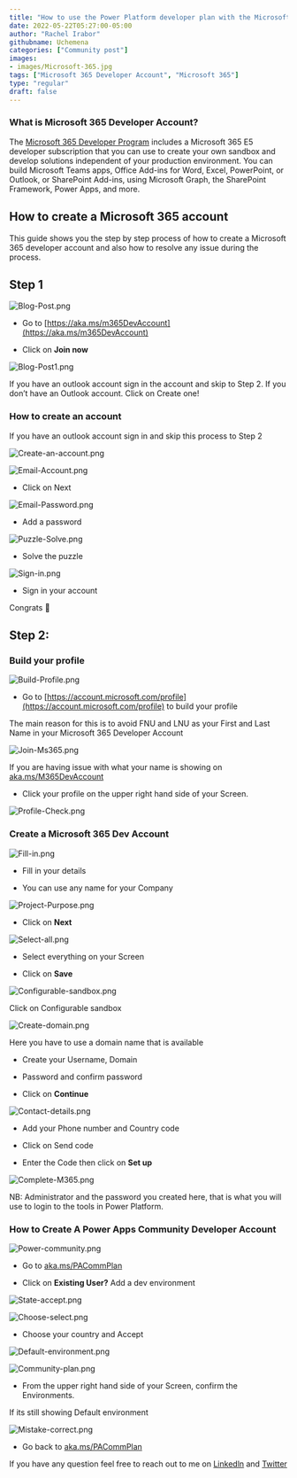 ```yaml
---
title: "How to use the Power Platform developer plan with the Microsoft 365 Developer program"
date: 2022-05-22T05:27:00-05:00
author: "Rachel Irabor"
githubname: Uchemena
categories: ["Community post"]
images:
- images/Microsoft-365.jpg
tags: ["Microsoft 365 Developer Account", "Microsoft 365"]
type: "regular"
draft: false
---
```


### What is Microsoft 365 Developer Account?

The [Microsoft 365 Developer Program](https://docs.microsoft.com/office/developer-program/microsoft-365-developer-program) includes a Microsoft 365 E5 developer subscription that you can use to create your own sandbox and develop solutions independent of your production environment. You can build Microsoft Teams apps, Office Add-ins for Word, Excel, PowerPoint, or Outlook, or SharePoint Add-ins, using Microsoft Graph, the SharePoint Framework, Power Apps, and more.

## How to create a Microsoft 365 account

This guide shows you the step by step process of how to create a Microsoft 365 developer account and also how to resolve any issue during the process.

## Step 1

![Blog-Post.png](images/Blog-Post.png)

* Go to [https://aka.ms/m365DevAccount](https://aka.ms/m365DevAccount)

* Click on **Join now**


![Blog-Post1.png](images/Blog-Post1.png)

If you have an outlook account sign in the account and skip to Step 2. If you don’t have an Outlook account. Click on Create one!


### How to create an account

If you have an outlook account sign in and skip this process to Step 2

![Create-an-account.png](images/Create-an-account.png)


![Email-Account.png](images/Email-Account.png)

* Click on Next


![Email-Password.png](images/Email-Password.png)

* Add a password


![Puzzle-Solve.png](images/Puzzle-Solve.png)

* Solve the puzzle


![Sign-in.png](images/Sign-in.png)

* Sign in your account

Congrats 🥳

## Step 2:

### Build your profile

![Build-Profile.png](images/Build-Profile.png)

* Go to [https://account.microsoft.com/profile](https://account.microsoft.com/profile) to build your profile

The main reason for this is to avoid FNU and LNU as your First and Last Name in your Microsoft 365 Developer Account

![Join-Ms365.png](images/Join-Ms365.png)


If you are having issue with what your name is showing on [aka.ms/M365DevAccount](aka.ms/M365DevAccount)

* Click your profile on the upper right hand side of your Screen.

![Profile-Check.png](images/Profile-Check.png)



### Create a Microsoft 365 Dev Account

![Fill-in.png](images/Fill-in.png)

* Fill in your details

* You can use any name for your Company


![Project-Purpose.png](images/Project-Purpose.png)

* Click on **Next**


![Select-all.png](images/Select-all.png)

* Select everything on your Screen

* Click on **Save**


![Configurable-sandbox.png](images/Configurable-sandbox.png)

Click on Configurable sandbox


![Create-domain.png](images/Create-domain.png)

Here you have to use a domain name that is available

* Create your Username, Domain

* Password and confirm password

* Click on **Continue**


![Contact-details.png](images/Contact-details.png)

* Add your Phone number and Country code

* Click on Send code

* Enter the Code then click on **Set up**


![Complete-M365.png](images/Complete-M365.png)

NB: Administrator and the password you created here, that is what you will use to login to the tools in Power Platform.


### How to Create A Power Apps Community Developer Account

![Power-community.png](images/Power-community.png)

* Go to [aka.ms/PACommPlan](aka.ms/PACommPlan)

* Click on **Existing User?** Add a dev environment


![State-accept.png](images/State-accept.png)

![Choose-select.png](images/Choose-select.png)

* Choose your country and Accept

![Default-environment.png](images/Default-environment.png)

![Community-plan.png](images/Community-plan.png)

* From the upper right hand side of your Screen, confirm the Environments.

If its still showing Default environment

![Mistake-correct.png](images/Mistake-correct.png)

* Go back to [aka.ms/PACommPlan](aka.ms/PACommPlan)


If you have any question feel free to reach out to me on [Linkedln](https://www.linkedin.com/in/rachelirabor/) and [Twitter](https://twitter.com/Richie4love)


